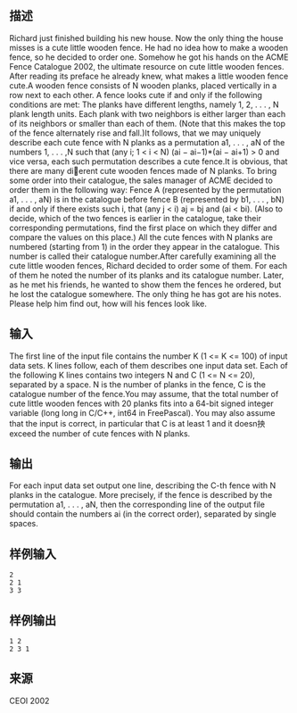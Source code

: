 ## 描述


Richard just finished building his new house. Now the only thing the house misses is a cute little wooden fence. He had no idea how to make a wooden fence, so he decided to order one. Somehow he got his hands on the ACME Fence Catalogue 2002, the ultimate resource on cute little wooden fences. After reading its preface he already knew, what makes a little wooden fence cute.A wooden fence consists of N wooden planks, placed vertically in a row next to each other. A fence looks cute if and only if the following conditions are met: The planks have different lengths, namely 1, 2, . . . , N plank length units. Each plank with two neighbors is either larger than each of its neighbors or smaller than each of them. (Note that this makes the top of the fence alternately rise and fall.)It follows, that we may uniquely describe each cute fence with N planks as a permutation a1, . . . , aN of the numbers 1, . . . ,N such that (any i; 1 < i < N) (ai − ai−1)*(ai − ai+1) > 0 and vice versa, each such permutation describes a cute fence.It is obvious, that there are many dierent cute wooden fences made of N planks. To bring some order into their catalogue, the sales manager of ACME decided to order them in the following way: Fence A (represented by the permutation a1, . . . , aN) is in the catalogue before fence B (represented by b1, . . . , bN) if and only if there exists such i, that (any j < i) aj = bj and (ai < bi). (Also to decide, which of the two fences is earlier in the catalogue, take their corresponding permutations, find the first place on which they differ and compare the values on this place.) All the cute fences with N planks are numbered (starting from 1) in the order they appear in the catalogue. This number is called their catalogue number.After carefully examining all the cute little wooden fences, Richard decided to order some of them. For each of them he noted the number of its planks and its catalogue number. Later, as he met his friends, he wanted to show them the fences he ordered, but he lost the catalogue somewhere. The only thing he has got are his notes. Please help him find out, how will his fences look like.

## 输入


The first line of the input file contains the number K (1 <= K <= 100) of input data sets. K lines follow, each of them describes one input data set. Each of the following K lines contains two integers N and C (1 <= N <= 20), separated by a space. N is the number of planks in the fence, C is the catalogue number of the fence.You may assume, that the total number of cute little wooden fences with 20 planks fits into a 64-bit signed integer variable (long long in C/C++, int64 in FreePascal). You may also assume that the input is correct, in particular that C is at least 1 and it doesn抰 exceed the number of cute fences with N planks.

## 输出


For each input data set output one line, describing the C-th fence with N planks in the catalogue. More precisely, if the fence is described by the permutation a1, . . . , aN, then the corresponding line of the output file should contain the numbers ai (in the correct order), separated by single spaces.

## 样例输入


```
2
2 1
3 3
```


## 样例输出


```
1 2
2 3 1
```


## 来源


CEOI 2002

